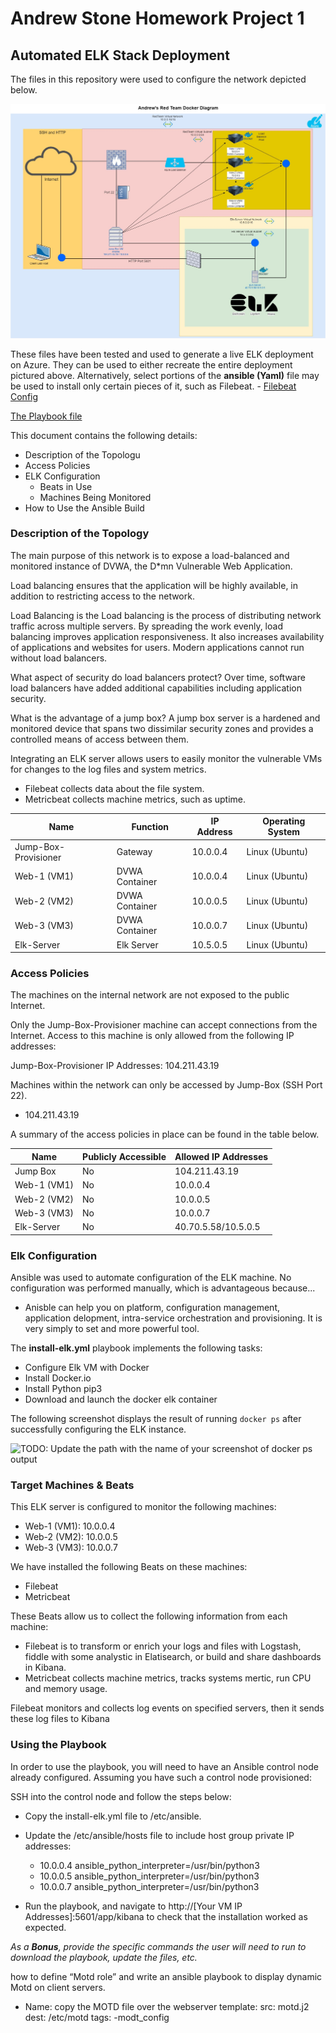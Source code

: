 <H1>Andrew Stone Homework Project 1

## Automated ELK Stack Deployment

The files in this repository were used to configure the network depicted below.

  ![Red Team Diagram](https://github.com/iastoneCO/Diagrams/blob/67767447fd05dd32ea22e2d8d6918bb4750504b8/Img_AndrewStone-RedTeam-Diagram.jpg)

These files have been tested and used to generate a live ELK deployment on Azure. They can be used to either recreate the entire deployment pictured above. Alternatively, select portions of the <b>ansible (Yaml)</b> file may be used to install only certain pieces of it, such as Filebeat. -
[Filebeat Config](https://github.com/iastoneCO/HomeWork-Fundamentals-and-Project-13/blob/c6b81f5f1952dbfb12a46632bb4d26142ce25af9/filebeat-config.yml)

 [The Playbook file](https://github.com/iastoneCO/Ansible/blob/838e3c1e147943a9e94decf55c885b72a500e16b/install-elk.yml)

This document contains the following details:
- Description of the Topologu
- Access Policies
- ELK Configuration
  - Beats in Use
  - Machines Being Monitored
- How to Use the Ansible Build


### Description of the Topology

The main purpose of this network is to expose a load-balanced and monitored instance of DVWA, the D*mn Vulnerable Web Application.

Load balancing ensures that the application will be highly available, in addition to restricting access to the network.

Load Balancing is the Load balancing is the process of distributing network traffic across multiple servers. By spreading the work evenly, load balancing improves application responsiveness. It also increases availability of applications and websites for users. Modern applications cannot run without load balancers.

What aspect of security do load balancers protect? 
Over time, software load balancers have added additional capabilities including application security.

What is the advantage of a jump box?  A jump box server is a hardened and monitored device that spans two dissimilar security zones and provides a controlled means of access between them.

Integrating an ELK server allows users to easily monitor the vulnerable VMs for changes to the log files and system metrics.

- Filebeat collects data about the file system.
- Metricbeat collects machine metrics, such as uptime.

| Name     | Function | IP Address | Operating System |
|----------|----------|------------|------------------|
| Jump-Box-Provisioner | Gateway  | 10.0.0.4   | Linux (Ubuntu)|
| Web-1 (VM1)     |DVWA Container        |10.0.0.4 | Linux (Ubuntu)|
| Web-2 (VM2) | DVWA Container     | 10.0.0.5|Linux (Ubuntu)|
| Web-3 (VM3)|DVWA Container|10.0.0.7    |Linux (Ubuntu)|
| Elk-Server|Elk Server|10.5.0.5 |Linux (Ubuntu)|

### Access Policies

The machines on the internal network are not exposed to the public Internet. 

Only the Jump-Box-Provisioner  machine can accept connections from the Internet. Access to this machine is only allowed from the following IP addresses:

Jump-Box-Provisioner IP Addresses: 104.211.43.19

Machines within the network can only be accessed by Jump-Box (SSH Port 22).

- 104.211.43.19

A summary of the access policies in place can be found in the table below.

| Name     | Publicly Accessible | Allowed IP Addresses |
|----------|---------------------|----------------------|
| Jump Box        | No       | 104.211.43.19 |
| Web-1 (VM1)   | No       | 10.0.0.4           |
|  Web-2 (VM2)  | No       | 10.0.0.5           |
|  Web-3 (VM3)  | No       | 10.0.0.7           |
|  Elk-Server       | No       | 40.70.5.58/10.5.0.5|

### Elk Configuration

Ansible was used to automate configuration of the ELK machine. No configuration was performed manually, which is advantageous because...
- Anisble can help you on platform, configuration management, application delopment, intra-service orchestration and provisioning. It is very simply to set and more powerful tool.

The <b>install-elk.yml</b> playbook implements the following tasks:

- Configure Elk VM with Docker
- Install Docker.io
- Install Python pip3
- Download and launch the docker elk container


The following screenshot displays the result of running `docker ps` after successfully configuring the ELK instance.

![TODO: Update the path with the name of your screenshot of docker ps output](Images/docker_ps_output.png)

### Target Machines & Beats
This ELK server is configured to monitor the following machines:

- Web-1 (VM1): 10.0.0.4
- Web-2 (VM2): 10.0.0.5
- Web-3 (VM3): 10.0.0.7

We have installed the following Beats on these machines:
- Filebeat
- Metricbeat

These Beats allow us to collect the following information from each machine:
- Filebeat is to transform or enrich your logs and files with Logstash, fiddle with some analystic in Elatisearch, or build and share dashboards in Kibana. 
- Metricbeat collects machine metrics, tracks systems mertic, run CPU and memory usage. 

Filebeat monitors and collects log events on specified servers, then it sends these log files to Kibana

### Using the Playbook
In order to use the playbook, you will need to have an Ansible control node already configured. Assuming you have such a control node provisioned: 

SSH into the control node and follow the steps below:
- Copy the install-elk.yml file to /etc/ansible.
- Update the /etc/ansible/hosts file to include host group private IP addresses: 
  - 10.0.0.4 ansible_python_interpreter=/usr/bin/python3
  - 10.0.0.5 ansible_python_interpreter=/usr/bin/python3
  - 10.0.0.7 ansible_python_interpreter=/usr/bin/python3

- Run the playbook, and navigate to  http://[Your VM IP Addresses]:5601/app/kibana to check that the installation worked as expected.

_As a **Bonus**, provide the specific commands the user will need to run to download the playbook, update the files, etc._

 how to define “Motd role” and write an ansible playbook to display dynamic Motd on client servers.

- Name: copy the MOTD file over the webserver
  template:
        src: motd.j2
        dest: /etc/motd
  tags:
      -modt_config
